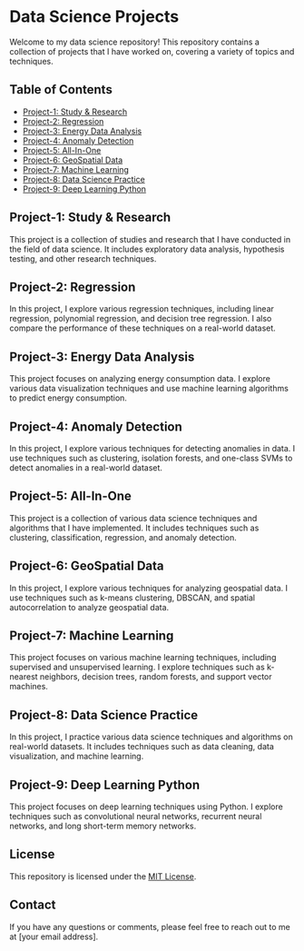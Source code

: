 # Data Science Projects

Welcome to my data science repository! This repository contains a collection of projects that I have worked on, covering a variety of topics and techniques.

## Table of Contents

- [Project-1: Study & Research](#project-1-study--research)
- [Project-2: Regression](#project-2-regression)
- [Project-3: Energy Data Analysis](#project-3-energy-data-analysis)
- [Project-4: Anomaly Detection](#project-4-anomaly-detection)
- [Project-5: All-In-One](#project-5-all-in-one)
- [Project-6: GeoSpatial Data](#project-6-geospatial-data)
- [Project-7: Machine Learning](#project-7-machine-learning)
- [Project-8: Data Science Practice](#project-8-data-science-practice)
- [Project-9: Deep Learning Python](#project-9-deep-learning-python)

## Project-1: Study & Research

This project is a collection of studies and research that I have conducted in the field of data science. It includes exploratory data analysis, hypothesis testing, and other research techniques.

## Project-2: Regression

In this project, I explore various regression techniques, including linear regression, polynomial regression, and decision tree regression. I also compare the performance of these techniques on a real-world dataset.

## Project-3: Energy Data Analysis

This project focuses on analyzing energy consumption data. I explore various data visualization techniques and use machine learning algorithms to predict energy consumption.

## Project-4: Anomaly Detection

In this project, I explore various techniques for detecting anomalies in data. I use techniques such as clustering, isolation forests, and one-class SVMs to detect anomalies in a real-world dataset.

## Project-5: All-In-One

This project is a collection of various data science techniques and algorithms that I have implemented. It includes techniques such as clustering, classification, regression, and anomaly detection.

## Project-6: GeoSpatial Data

In this project, I explore various techniques for analyzing geospatial data. I use techniques such as k-means clustering, DBSCAN, and spatial autocorrelation to analyze geospatial data.

## Project-7: Machine Learning

This project focuses on various machine learning techniques, including supervised and unsupervised learning. I explore techniques such as k-nearest neighbors, decision trees, random forests, and support vector machines.

## Project-8: Data Science Practice

In this project, I practice various data science techniques and algorithms on real-world datasets. It includes techniques such as data cleaning, data visualization, and machine learning.

## Project-9: Deep Learning Python

This project focuses on deep learning techniques using Python. I explore techniques such as convolutional neural networks, recurrent neural networks, and long short-term memory networks.

## License

This repository is licensed under the [MIT License](LICENSE).

## Contact

If you have any questions or comments, please feel free to reach out to me at [your email address].
